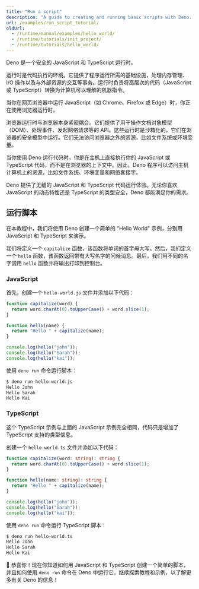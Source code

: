 ```yaml
---
title: "Run a script"
description: "A guide to creating and running basic scripts with Deno. Learn how to write and execute JavaScript and TypeScript code, understand runtime environments, and get started with fundamental Deno concepts."
url: /examples/run_script_tutorial/
oldUrl:
  - /runtime/manual/examples/hello_world/
  - /runtime/tutorials/init_project/
  - /runtime/tutorials/hello_world/
---
```


Deno 是一个安全的 JavaScript 和 TypeScript 运行时。

运行时是代码执行的环境。它提供了程序运行所需的基础设施，处理内存管理、I/O 操作以及与外部资源的交互等事务。运行时负责将高层次的代码（JavaScript 或 TypeScript）转换为计算机可以理解的机器指令。

当你在网页浏览器中运行 JavaScript（如 Chrome、Firefox 或 Edge）时，你正在使用浏览器运行时。

浏览器运行时与浏览器本身紧密耦合。它们提供了用于操作文档对象模型（DOM）、处理事件、发起网络请求等的 API。这些运行时是沙箱化的，它们在浏览器的安全模型中运行。它们无法访问浏览器之外的资源，比如文件系统或环境变量。

当你使用 Deno 运行代码时，你是在主机上直接执行你的 JavaScript 或 TypeScript 代码，而不是在浏览器的上下文中。因此，Deno 程序可以访问主机计算机上的资源，比如文件系统、环境变量和网络套接字。

Deno 提供了无缝的 JavaScript 和 TypeScript 代码运行体验。无论你喜欢 JavaScript 的动态特性还是 TypeScript 的类型安全，Deno 都能满足你的需求。

## 运行脚本

在本教程中，我们将使用 Deno 创建一个简单的 "Hello World" 示例，分别用 JavaScript 和 TypeScript 来演示。

我们将定义一个 `capitalize` 函数，该函数将单词的首字母大写。然后，我们定义一个 `hello` 函数，该函数返回带有大写名字的问候消息。最后，我们用不同的名字调用 `hello` 函数并将输出打印到控制台。

### JavaScript

首先，创建一个 `hello-world.js` 文件并添加以下代码：

```js title="hello-world.js"
function capitalize(word) {
  return word.charAt(0).toUpperCase() + word.slice(1);
}

function hello(name) {
  return "Hello " + capitalize(name);
}

console.log(hello("john"));
console.log(hello("Sarah"));
console.log(hello("kai"));
```

使用 `deno run` 命令运行脚本：

```sh
$ deno run hello-world.js
Hello John
Hello Sarah
Hello Kai
```

### TypeScript

这个 TypeScript 示例与上面的 JavaScript 示例完全相同，代码只是增加了 TypeScript 支持的类型信息。

创建一个 `hello-world.ts` 文件并添加以下代码：

```ts title="hello-world.ts"
function capitalize(word: string): string {
  return word.charAt(0).toUpperCase() + word.slice(1);
}

function hello(name: string): string {
  return "Hello " + capitalize(name);
}

console.log(hello("john"));
console.log(hello("Sarah"));
console.log(hello("kai"));
```

使用 `deno run` 命令运行 TypeScript 脚本：

```sh
$ deno run hello-world.ts
Hello John
Hello Sarah
Hello Kai
```

🦕 恭喜你！现在你知道如何用 JavaScript 和 TypeScript 创建一个简单的脚本，并且如何使用 `deno run` 命令在 Deno 中运行它。继续探索教程和示例，以了解更多有关 Deno 的信息！